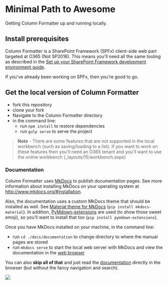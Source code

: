 # Minimal Path to Awesome

Getting Column Formatter up and running locally.

## Install prerequisites

Column Formatter is a SharePoint Framework (SPFx) client-side web part targeted at O365 (Not SP2016). This means you'll need all the same tooling as described in the [Set up your SharePoint Framework development environment guide](https://docs.microsoft.com/en-us/sharepoint/dev/spfx/set-up-your-development-environment).

If you've already been working on SPFx, then you're good to go.

## Get the local version of Column Formatter

- fork this repository
- clone your fork
- Navigate to the Column Formatter directory
- in the command line:
  - run `npm install` to restore dependencies
  - run `gulp serve` to serve the project

> **Note** - There are some features that are not supported in the local workbench (such as saving/loading to a list). If you want to work on these features then you'll need an O365 tenant and you'll want to use the online workbench (_layouts/15/workbench.aspx)

### Documentation

Column Formatter uses [MkDocs](http://www.mkdocs.org) to publish documentation pages. See more information about installing MkDocs on your operating system at http://www.mkdocs.org/#installation.

Also, the documentation uses a custom MkDocs theme that should be installed as well. See [Material theme for MkDocs](https://squidfunk.github.io/mkdocs-material/) (`pip install mkdocs-material`). In addition, [PyMdown-extensions](https://squidfunk.github.io/mkdocs-material/extensions/pymdown/#installation) are used (to show those sweet emoji), so you'll want to install that too (`pip install pymdown-extensions`).

Once you have MkDocs installed on your machine, in the command line:

- run `cd ./docs/documentation` to change directory to where the manual pages are stored
- run `mkdocs serve` to start the local web server with MkDocs and view the documentation in the [web browser](http://localhost:8000)

You can also **skip all of that** and just read the [documentation](../documentation/docs/index.md) directly in the browser (but without the fancy navigation and search). 

<img src="https://telemetry.sharepointpnp.com/sp-dev-solutions/solutions/ColumnFormatter/guides/MPA" />